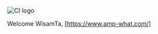 ![CI logo](https://codeinstitute.s3.amazonaws.com/fullstack/ci_logo_small.png)

Welcome WisamTa,
[https://www.amp-what.com/]